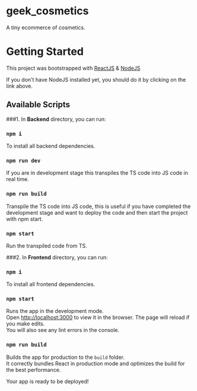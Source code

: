 # geek_cosmetics

A tiny ecommerce of cosmetics.

# Getting Started

This project was bootstrapped with [ReactJS](https://reactjs.org/) & [NodeJS](https://nodejs.org/es/)

If you don't have NodeJS installed yet, you should do it 
by clicking on the link above.


## Available Scripts

###1. In **Backend** directory, you can run:

### `npm i`

To install all backend dependencies.

### `npm run dev`

If you are in development stage this transpiles the 
TS code into JS code in real time.

### `npm run build`

Transpile the TS code into JS code, this is useful if you
have completed the development stage and want to deploy the
code and then start the project with npm start.

### `npm start`

Run the transpiled code from TS.

###2. In **Frontend** directory, you can run:

### `npm i`

To install all frontend dependencies.

### `npm start`

Runs the app in the development mode.\
Open [http://localhost:3000](http://localhost:3000) to view it in the browser.
The page will reload if you make edits.\
You will also see any lint errors in the console.

### `npm run build`

Builds the app for production to the `build` folder.\
It correctly bundles React in production mode and optimizes the build for the best performance.

Your app is ready to be deployed!


